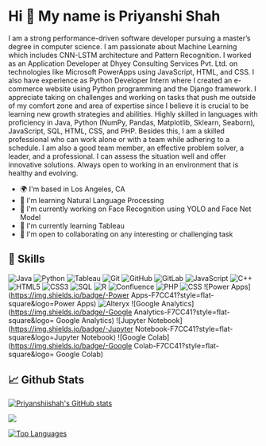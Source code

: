 Hi 👋 My name is Priyanshi Shah
================================

I am a strong performance-driven software developer pursuing a master’s degree in computer science. I am passionate about Machine Learning which includes CNN-LSTM architecture and Pattern Recognition. I worked as an Application Developer at Dhyey Consulting Services Pvt. Ltd. on technologies like Microsoft PowerApps using JavaScript, HTML, and CSS. I also have experience as Python Developer Intern where I created an e-commerce website using Python programming and the Django framework. I appreciate taking on challenges and working on tasks that push me outside of my comfort zone and area of expertise since I believe it is crucial to be learning new growth strategies and abilities. Highly skilled in languages with proficiency in Java, Python (NumPy, Pandas, Matplotlib, Sklearn, Seaborn), JavaScript, SQL, HTML, CSS, and PHP.
Besides this, I am a skilled professional who can work alone or with a team while adhering to a schedule. I am also a good team member, an effective problem solver, a leader, and a professional. I can assess the situation well and offer innovative solutions. Always open to working in an environment that is healthy and evolving.

* 🌍  I'm based in Los Angeles, CA
* 🧠  I'm learning Natural Language Processing
* 🔭  I'm currently working on Face Recognition using YOLO and Face Net Model
* 🌱  I'm currently learning Tableau
* 🤝  I'm open to collaborating on any interesting or challenging task


## 🔧 Skills

![Java](https://img.shields.io/badge/-Java-EC2025?style=flat-square&logo=java&logoColor=white)
![Python](https://img.shields.io/badge/-Python-F7CC41?style=flat-square&logo=Python)
![Tableau](https://img.shields.io/badge/-Tableau-F80000?style=flat-square&logo=Tableau)
![Git](https://img.shields.io/badge/-Git-black?style=flat-square&logo=git)
![GitHub](https://img.shields.io/badge/-GitHub-181717?style=flat-square&logo=github)
![GitLab](https://img.shields.io/badge/-GitLab-FCA121?style=flat-square&logo=gitlab)
![JavaScript](https://img.shields.io/badge/-JavaScript-black?style=flat-square&logo=javascript)
![C++](https://img.shields.io/badge/-C++-00599C?style=flat-square&logo=c)
![HTML5](https://img.shields.io/badge/-HTML5-E34F26?style=flat-square&logo=html5&logoColor=white)
![CSS3](https://img.shields.io/badge/-CSS3-1572B6?style=flat-square&logo=css3)
![SQL](https://img.shields.io/badge/-SQL-F7CC41?style=flat-square&logo=SQL)
![R](https://img.shields.io/badge/-R-F7CC41?style=flat-square&logo=R)
![Confluence](https://img.shields.io/badge/-Confluence-F7CC41?style=flat-square&logo=Confluence)
![PHP](https://img.shields.io/badge/-PHP-F7CC41?style=flat-square&logo=PHP)
![CSS](https://img.shields.io/badge/-CSS-F7CC41?style=flat-square&logo=CSS)
![Power Apps](https://img.shields.io/badge/-Power Apps-F7CC41?style=flat-square&logo=Power Apps)
![Alteryx](https://img.shields.io/badge/-Alteryx-F7CC41?style=flat-square&logo=Alteryx)
![Google Analytics](https://img.shields.io/badge/-Google Analytics-F7CC41?style=flat-square&logo= Google Analytics)
![Jupyter Notebook](https://img.shields.io/badge/-Jupyter Notebook-F7CC41?style=flat-square&logo=Jupyter Notebook)
![Google Colab](https://img.shields.io/badge/-Google Colab-F7CC41?style=flat-square&logo= Google Colab) 







## &#x1f4c8; Github Stats

<a href="http://www.github.com/Priyanshiishah"><img src="https://github-readme-stats.vercel.app/api?username=Priyanshiishah&show_icons=true&hide=&count_private=true&title_color=0891b2&text_color=ffffff&icon_color=0891b2&bg_color=1c1917&hide_border=true&show_icons=true" alt="Priyanshiishah's GitHub stats" /></a>

<a href="http://www.github.com/Priyanshiishah"><img src="https://github-readme-streak-stats.herokuapp.com/?user=Priyanshiishah&stroke=ffffff&background=1c1917&ring=0891b2&fire=0891b2&currStreakNum=ffffff&currStreakLabel=0891b2&sideNums=ffffff&sideLabels=ffffff&dates=ffffff&hide_border=true" /></a>

<a href="https://github.com/Priyanshiishah" align="left"><img src="https://github-readme-stats.vercel.app/api/top-langs/?username=Priyanshiishah&langs_count=10&title_color=0891b2&text_color=ffffff&icon_color=0891b2&bg_color=1c1917&hide_border=true&locale=en&custom_title=Top%20%Languages" alt="Top Languages" /></a>

<!--
**Priyanshiishah/Priyanshiishah** is a ✨ _special_ ✨ repository because its `README.md` (this file) appears on your GitHub profile.

Here are some ideas to get you started:

- 🔭 I’m currently working on ...
- 🌱 I’m currently learning ...
- 👯 I’m looking to collaborate on ...
- 🤔 I’m looking for help with ...
- 💬 Ask me about ...
- 📫 How to reach me: ...
- 😄 Pronouns: ...
- ⚡ Fun fact: ...
-->
